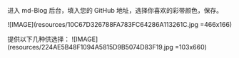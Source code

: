 进入 md-Blog 后台，填入您的 GitHub 地址，选择你喜欢的彩带颜色，保存。

![IMAGE](resources/10C67D326788FA783FC64286A113261C.jpg =466x166)

提供以下几种供选择：
![IMAGE](resources/224AE5B48F1094A5815D9B5074D83F19.jpg =103x660)